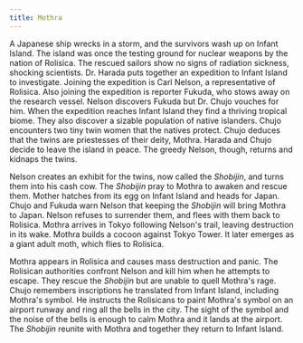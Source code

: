 ```yaml
---
title: Mothra
---
```


A Japanese ship wrecks in a storm, and the survivors wash up on Infant Island.
The island was once the testing ground for nuclear weapons by the nation of
Rolisica. The rescued sailors show no signs of radiation sickness, shocking
scientists. Dr. Harada puts together an expedition to Infant Island to
investigate. Joining the expedition is Carl Nelson, a representative of
Rolisica. Also joining the expedition is reporter Fukuda, who stows away on the
research vessel. Nelson discovers Fukuda but Dr. Chujo vouches for him. When the
expedition reaches Infant Island they find a thriving tropical biome. They also
discover a sizable population of native islanders. Chujo encounters two tiny
twin women that the natives protect. Chujo deduces that the twins are
priestesses of their deity, Mothra. Harada and Chujo decide to leave the island
in peace. The greedy Nelson, though, returns and kidnaps the twins.

Nelson creates an exhibit for the twins, now called the _Shobijin_, and turns
them into his cash cow. The _Shobijin_ pray to Mothra to awaken and rescue them.
Mother hatches from its egg on Infant Island and heads for Japan. Chujo and
Fukuda warn Nelson that keeping the _Shobijin_ will bring Mothra to Japan.
Nelson refuses to surrender them, and flees with them back to Rolisica. Mothra
arrives in Tokyo following Nelson's trail, leaving destruction in its wake.
Mothra builds a cocoon against Tokyo Tower. It later emerges as a giant adult
moth, which flies to Rolisica.

Mothra appears in Rolisica and causes mass destruction and panic. The Rolisican
authorities confront Nelson and kill him when he attempts to escape. They rescue
the _Shobijin_ but are unable to quell Mothra's rage. Chujo remembers
inscriptions he translated from Infant Island, including Mothra's symbol. He
instructs the Rolisicans to paint Mothra's symbol on an airport runway and ring
all the bells in the city. The sight of the symbol and the noise of the bells is
enough to calm Mothra and it lands at the airport. The _Shobijin_ reunite with
Mothra and together they return to Infant Island.
